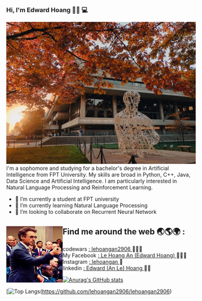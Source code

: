 ### Hi, I'm Edward Hoang 🤚🏻 💻


<img src="https://github.com/lehoangan2906/lehoangan2906/blob/main/E87E61C8-44D1-4A8A-9689-FB207228DAC3_1_105_c.jpeg?raw=true" alt = "banner that says Edward (An Le) Hoang - sophpmore at FPT university, Aritificial Intelligence researcher, Competitive Programming lover">
I'm a sophomore and studying for a bachelor's degree in Artificial Intelligence from FPT University. My skills are broad in Python, C++, Java, Data Science and Artificial Intelligence. I am particularly interested in Natural Language Processing and Reinforcement Learning.


- 🔭 I’m currently a student at FPT university
- 🌱 I’m currently learning Natural Language Processing
- 👯 I’m looking to collaborate on Recurrent Neural Network


## Find me around the web 🌏🌎🌍 : <a href = "https://www.linkedin.com/in/edward-hoang-31bb34220/" ><img align="left" width="150" height="150" src = "https://github.com/lehoangan2906/lehoangan2906/blob/main/giphy.gif"></a>

- codewars <a href = "https://www.codewars.com/users/lehoangan2906">: lehoangan2906 </a> 🧑🏻‍💻
- My Facebook <a href= "https://www.facebook.com/le.hoangan.182940/">: Le Hoang An (Edward Hoang) </a> 🙎🏻‍♂️
- Instagram <a href = "https://www.instagram.com/__lehoangan/">: lehoangan </a> 🌊
- linkedin <a href = "https://www.linkedin.com/in/edward-hoang-31bb34220/">: Edward (An Le) Hoang </a> 🙋🏻


[![Anurag's GitHub stats](https://github-readme-stats.vercel.app/api?username=lehoangan2906)](https://github.com/anuraghazra/github-readme-stats)

[![Top Langs](https://github-readme-stats.vercel.app/api/top-langs/?username=lehoangan2906&theme=gotham&layout=compact)(https://github.com/lehoangan2906/lehoangan2906)

